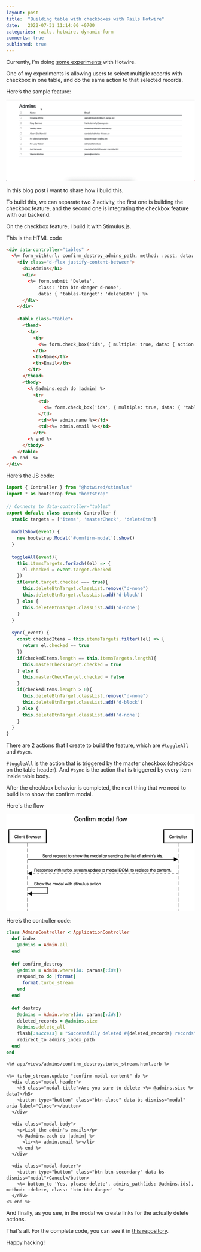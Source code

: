 ```yaml
---
layout: post
title:  "Building table with checkboxes with Rails Hotwire"
date:   2022-07-31 11:14:00 +0700
categories: rails, hotwire, dynamic-form
comments: true
published: true
---
```


Currently, I’m doing [some experiments](https://github.com/philiplambok/experiments) with Hotwire. 

One of my experiments is allowing users to select multiple records with checkbox in one table, and do the same action to that selected records. 

Here’s the sample feature:

![overview](/assets/table-dynamic.gif)

In this blog post i want to share how i build this.

To build this, we can separate two 2 activity, the first one is building the checkbox feature, and the second one is integrating the checkbox feature with our backend. 

On the checkbox feature, I build it with Stimulus.js. 

This is the HTML code

```html
<div data-controller="tables" >
  <%= form_with(url: confirm_destroy_admins_path, method: :post, data: { action: 'turbo:submit-end->tables#modalShow' }) do |form| %>
    <div class="d-flex justify-content-between">
      <h1>Admins</h1>
      <div>
        <%= form.submit 'Delete', 
            class: 'btn btn-danger d-none', 
            data: { 'tables-target': 'deleteBtn' } %>
      </div>
    </div>

    <table class="table">
      <thead>
        <tr>
          <th>
            <%= form.check_box('ids', { multiple: true, data: { action: 'change->tables#toggleAll', 'tables-target': 'masterCheck' } }, 'all', nil) %>
          </th>
          <th>Name</th>
          <th>Email</th>
        </tr>
      </thead>
      <tbody>
        <% @admins.each do |admin| %>
          <tr>
            <td>
              <%= form.check_box('ids', { multiple: true, data: { 'tables-target': 'items', action: 'change->tables#sync' } }, admin.id, nil) %>
            </td>
            <td><%= admin.name %></td>
            <td><%= admin.email %></td>
          </tr>
        <% end %>
      </tbody>
    </table>
  <% end  %>
</div>
```

Here’s the JS code:

```js
import { Controller } from "@hotwired/stimulus"
import * as bootstrap from "bootstrap"

// Connects to data-controller="tables"
export default class extends Controller {
  static targets = ['items', 'masterCheck', 'deleteBtn']

  modalShow(event) {
    new bootstrap.Modal('#confirm-modal').show()
  }

  toggleAll(event){
    this.itemsTargets.forEach((el) => {
      el.checked = event.target.checked
    })
    if(event.target.checked === true){
      this.deleteBtnTarget.classList.remove("d-none")
      this.deleteBtnTarget.classList.add('d-block')
    } else {
      this.deleteBtnTarget.classList.add('d-none')
    }
  }

  sync(_event) {
    const checkedItems = this.itemsTargets.filter((el) => {
      return el.checked == true
    })
    if(checkedItems.length == this.itemsTargets.length){
      this.masterCheckTarget.checked = true
    } else {
      this.masterCheckTarget.checked = false
    }
    if(checkedItems.length > 0){
      this.deleteBtnTarget.classList.remove("d-none")
      this.deleteBtnTarget.classList.add('d-block')
    } else {
      this.deleteBtnTarget.classList.add('d-none')
    }
  }
}
```

There are 2 actions that I create to build the feature, which are `#toggleAll` and `#sycn`. 

`#toggleAll` is the action that is triggered by the master checkbox (checkbox on the table header). And `#sync` is the action that is triggered by every item inside table body. 

After the checkbox behavior is completed, the next thing that we need to build is to show the confirm modal. 

Here's the flow

![confirm modal flow.png](/assets/confirm-modal-flow.png)

Here’s the controller code:

```ruby
class AdminsController < ApplicationController
  def index
    @admins = Admin.all
  end

  def confirm_destroy
    @admins = Admin.where(id: params[:ids])
    respond_to do |format|
      format.turbo_stream
    end
  end

  def destroy
    @admins = Admin.where(id: params[:ids])
    deleted_records = @admins.size
    @admins.delete_all
    flash[:success] = "Successfully deleted #{deleted_records} records"
    redirect_to admins_index_path
  end
end
```

```erb
<%# app/views/admins/confirm_destroy.turbo_stream.html.erb %>

<%= turbo_stream.update "confirm-modal-content" do %>
  <div class="modal-header">
    <h5 class="modal-title">Are you sure to delete <%= @admins.size %> data?</h5>
    <button type="button" class="btn-close" data-bs-dismiss="modal" aria-label="Close"></button>
  </div>

  <div class="modal-body">
    <p>List the admin's emails</p>
    <% @admins.each do |admin| %>
      <li><%= admin.email %></li>
    <% end %>
  </div>

  <div class="modal-footer">
    <button type="button" class="btn btn-secondary" data-bs-dismiss="modal">Cancel</button>
    <%= button_to 'Yes, please delete', admins_path(ids: @admins.ids), method: :delete, class: 'btn btn-danger'  %>
  </div>
<% end %>
```

And finally, as you see, in the modal we create links for the actually delete actions.

That's all. For the complete code, you can see it in [this repository](https://github.com/philiplambok/experiments). 

Happy hacking!